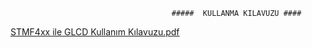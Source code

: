                                         #####  KULLANMA KILAVUZU ####
[STMF4xx ile GLCD Kullanım Kılavuzu.pdf](https://github.com/BilalAkcam/STM32-Projeleri/files/10891434/STMF4xx.ile.GLCD.Kullanim.Kilavuzu.pdf)

